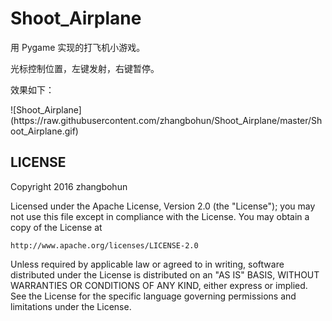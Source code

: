 # Shoot_Airplane
<p>用 Pygame 实现的打飞机小游戏。</p>
<p>光标控制位置，左键发射，右键暂停。</p>
<p>效果如下：</p>
![Shoot_Airplane](https://raw.githubusercontent.com/zhangbohun/Shoot_Airplane/master/Shoot_Airplane.gif)

## LICENSE
Copyright 2016 zhangbohun

Licensed under the Apache License, Version 2.0 (the "License");
you may not use this file except in compliance with the License.
You may obtain a copy of the License at

    http://www.apache.org/licenses/LICENSE-2.0

Unless required by applicable law or agreed to in writing, software
distributed under the License is distributed on an "AS IS" BASIS,
WITHOUT WARRANTIES OR CONDITIONS OF ANY KIND, either express or implied.
See the License for the specific language governing permissions and
limitations under the License.
